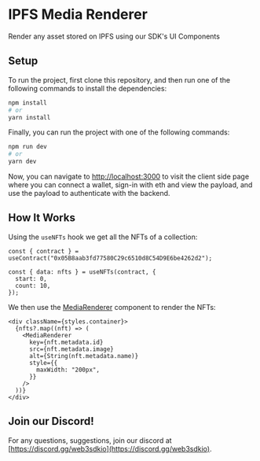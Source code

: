 # IPFS Media Renderer

Render any asset stored on IPFS using our SDK's UI Components

## Setup

To run the project, first clone this repository, and then run one of the following commands to install the dependencies:

```bash
npm install
# or
yarn install
```

Finally, you can run the project with one of the following commands:

```bash
npm run dev
# or
yarn dev
```

Now, you can navigate to [http://localhost:3000](http://localhost:3000) to visit the client side page where you can connect a wallet, sign-in with eth and view the payload, and use the payload to authenticate with the backend.

## How It Works

Using the `useNFTs` hook we get all the NFTs of a collection:

```tsx
const { contract } = useContract("0x05B8aab3fd77580C29c6510d8C54D9E6be4262d2");

const { data: nfts } = useNFTs(contract, {
  start: 0,
  count: 10,
});
```

We then use the [MediaRenderer](https://portal.web3sdk.io/ui-components/ipfs-media-renderer) component to render the NFTs:

```tsx
<div className={styles.container}>
  {nfts?.map((nft) => (
    <MediaRenderer
      key={nft.metadata.id}
      src={nft.metadata.image}
      alt={String(nft.metadata.name)}
      style={{
        maxWidth: "200px",
      }}
    />
  ))}
</div>
```

## Join our Discord!

For any questions, suggestions, join our discord at [https://discord.gg/web3sdkio](https://discord.gg/web3sdkio).
